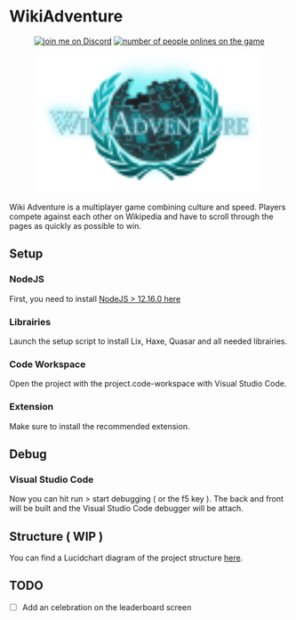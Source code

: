 # WikiAdventure

<p align="center">
    <a href="https://discord.gg/wRN6Dam">
        <img src="https://img.shields.io/discord/724622557554147348?logo=discord"
            alt="join me on Discord"></a>
    <a href="https://wikiadventu.re">
        <img src="https://img.shields.io/endpoint?url=https://wiki-adventure.sacramentix.fr/api/badge"
            alt="number of people onlines on the game"></a>
</p>

<p align="center">
  <a href="http://wikiadventu.re" title="Wiki Adventure"><img width=402 height=250 src="front/public/svg/openGraph.svg" /></a>
</p>
Wiki Adventure is a multiplayer game combining culture and speed. Players compete against each other on Wikipedia and have to scroll through the pages as quickly as possible to win.

## Setup

### NodeJS

First, you need to install [NodeJS > 12.16.0 here](https://nodejs.org/en/download/)

### Librairies

Launch the setup script to install Lix, Haxe, Quasar and all needed librairies.

### Code Workspace

Open the project with the project.code-workspace with Visual Studio Code.

 ### Extension

Make sure to install the recommended extension.

## Debug

### Visual Studio Code

Now you can hit run > start debugging ( or the f5 key ).
The back and front will be built and the Visual Studio Code debugger will be attach.

## Structure ( WIP )

You can find a Lucidchart diagram of the project structure [here](https://lucid.app/lucidchart/invitations/accept/dca36f9b-f3a1-4547-a113-c6a8adb6ab82).
    
## TODO

- [ ] Add an celebration on the leaderboard screen


